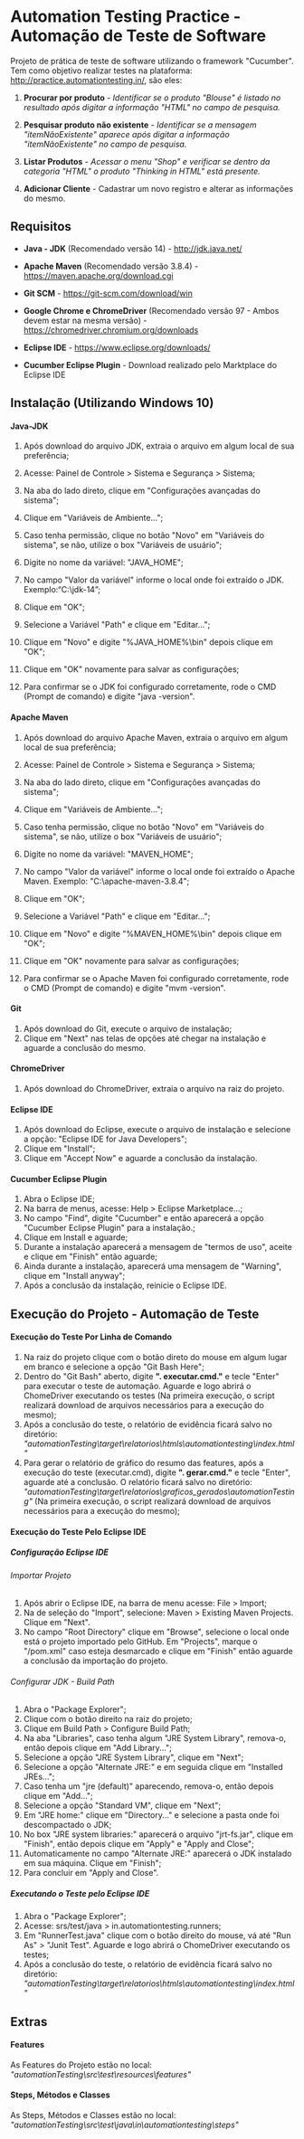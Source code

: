 # Automation Testing Practice - Automação de Teste de Software
Projeto de prática de teste de software utilizando o framework "Cucumber". Tem como objetivo realizar testes na plataforma: http://practice.automationtesting.in/, são eles:
1. **Procurar por produto** - *Identificar se o produto "Blouse" é listado no resultado após digitar a informação "HTML" no campo de pesquisa.*

2. **Pesquisar produto não existente** - *Identificar se a mensagem "itemNãoExistente" aparece após digitar a informação "itemNãoExistente" no campo de pesquisa.*

3. **Listar Produtos** - *Acessar o menu "Shop" e verificar se dentro da categoria "HTML" o produto "Thinking in HTML" está presente.*

4. **Adicionar Cliente** - Cadastrar um novo registro e alterar as informações do mesmo.

## Requisitos
* **Java - JDK** (Recomendado versão 14) - http://jdk.java.net/

* **Apache Maven** (Recomendado versão 3.8.4) - https://maven.apache.org/download.cgi

* **Git SCM** - https://git-scm.com/download/win

* **Google Chrome e ChromeDriver** (Recomendado versão 97 - Ambos devem estar na mesma versão) - https://chromedriver.chromium.org/downloads

* **Eclipse IDE** - https://www.eclipse.org/downloads/

* **Cucumber Eclipse Plugin** - Download realizado pelo Marktplace do Eclipse IDE

## Instalação (Utilizando Windows 10)

#### Java-JDK
1. Após download do arquivo JDK, extraia o arquivo em algum local de sua preferência;

2. Acesse: Painel de Controle > Sistema e Segurança > Sistema;

3. Na aba do lado direto, clique em "Configurações avançadas do sistema";

4. Clique em "Variáveis de Ambiente...";

5. Caso tenha permissão, clique no botão "Novo" em "Variáveis do sistema", se não, utilize o box "Variáveis de usuário";

6. Digite no nome da variável: "JAVA_HOME";

7. No campo "Valor da variável" informe o local onde foi extraído o JDK. Exemplo:“C:\jdk-14”;

8. Clique em "OK";

9. Selecione a Variável "Path" e clique em "Editar...";

10. Clique em "Novo" e digite "%JAVA_HOME%\bin" depois clique em "OK";

11. Clique em "OK" novamente para salvar as configurações;

12. Para confirmar se o JDK foi configurado corretamente, rode o CMD (Prompt de comando) e digite "java -version".

#### Apache Maven
1. Após download do arquivo Apache Maven, extraia o arquivo em algum local de sua preferência;

2. Acesse: Painel de Controle > Sistema e Segurança > Sistema;

3. Na aba do lado direto, clique em "Configurações avançadas do sistema";

4. Clique em "Variáveis de Ambiente...";

5. Caso tenha permissão, clique no botão "Novo" em "Variáveis do sistema", se não, utilize o box "Variáveis de usuário";

6. Digite no nome da variável: "MAVEN_HOME";

7. No campo "Valor da variável" informe o local onde foi extraído o Apache Maven. Exemplo: "C:\apache-maven-3.8.4";

8. Clique em "OK";

9. Selecione a Variável "Path" e clique em "Editar...";

10. Clique em "Novo" e digite "%MAVEN_HOME%\bin" depois clique em "OK";

11. Clique em "OK" novamente para salvar as configurações;

12. Para confirmar se o Apache Maven foi configurado corretamente, rode o CMD (Prompt de comando) e digite "mvm -version".

#### Git
1. Após download do Git, execute o arquivo de instalação;
2. Clique em "Next" nas telas de opções até chegar na instalação e aguarde a conclusão do mesmo.

#### ChromeDriver
1.  Após download do ChromeDriver, extraia o arquivo na raiz do projeto.

#### Eclipse IDE
1. Após download do Eclipse, execute o arquivo de instalação e selecione a opção: "Eclipse IDE for Java Developers";
2. Clique em "Install";
3. Clique em "Accept Now" e aguarde a conclusão da instalação.

#### Cucumber Eclipse Plugin
1. Abra o Eclipse IDE;
2. Na barra de menus, acesse: Help > Eclipse Marketplace...;
3. No campo "Find", digite "Cucumber" e então aparecerá a opção "Cucumber Eclipse Plugin" para a instalação.;
4. Clique em Install e aguarde;
5. Durante a instalação aparecerá a mensagem de "termos de uso", aceite e clique em "Finish" então aguarde;
6. Ainda durante a instalação, aparecerá uma mensagem de "Warning", clique em "Install anyway";
7. Após a conclusão da instalação, reinicie o Eclipse IDE.

## Execução do Projeto - Automação de Teste

#### Execução do Teste Por Linha de Comando
1. Na raiz do projeto clique com o botão direto do mouse em algum lugar em branco e selecione a opção "Git Bash Here";
2. Dentro do "Git Bash" aberto, digite **". executar.cmd."** e tecle "Enter" para executar o teste de automação. Aguarde e logo abrirá o ChomeDriver executando os testes (Na primeira execução, o script realizará download de arquivos necessários para a execução do mesmo);
3. Após a conclusão do teste, o relatório de evidência ficará salvo no diretório: *"automationTesting\target\relatorios\htmls\automationtesting\index.html"*
4. Para gerar o relatório de gráfico do resumo das features, após a execução do teste (executar.cmd), digite **". gerar.cmd."** e tecle "Enter", aguarde até a conclusão. O relatório ficará salvo no diretório: *"automationTesting\target\relatorios\graficos_gerados\automationTesting"*
(Na primeira execução, o script realizará download de arquivos necessários para a execução do mesmo);

#### Execução do Teste Pelo Eclipse IDE
##### Configuração Eclipse IDE 
###### Importar Projeto

1. Após abrir o Eclipse IDE, na barra de menu acesse: File > Import;
2. Na de seleção do "Import", selecione: Maven > Existing Maven Projects. Clique em "Next".
3. No campo "Root Directory" clique em "Browse", selecione o local onde está o projeto importado pelo GitHub. Em "Projects", marque o "/pom.xml" caso esteja desmarcado e clique em "Finish" então aguarde a conclusão da importação do projeto.

###### Configurar JDK - Build Path
1. Abra o "Package Explorer";
2. Clique com o botão direito na raiz do projeto;
3. Clique em Build Path > Configure Build Path;
4. Na aba "Libraries", caso tenha algum "JRE System Library", remova-o, então depois clique em "Add Library...";
5. Selecione a opção "JRE System Library", clique em "Next";
6. Selecione a opção "Alternate JRE:" e em seguida clique em "Installed JREs...";
7. Caso tenha um "jre (default)" aparecendo, remova-o, então depois clique em "Add...";
8. Selecione a opção "Standard VM", clique em "Next";
9. Em "JRE home:" clique em "Directory..." e selecione a pasta onde foi descompactado o JDK;
10. No box "JRE system libraries:" aparecerá o arquivo "jrt-fs.jar", clique em "Finish", então depois clique em "Apply" e "Apply and Close";
11. Automaticamente no campo "Alternate JRE:" aparecerá o JDK instalado em sua máquina. Clique em "Finish";
12. Para concluir em "Apply and Close".

##### Executando o Teste pelo Eclipse IDE
1. Abra o "Package Explorer";
2. Acesse: srs/test/java > in.automationtesting.runners;
3. Em "RunnerTest.java" clique com o botão direito do mouse, vá até "Run As" > "Junit Test". Aguarde e logo abrirá o ChomeDriver executando os testes;
4. Após a conclusão do teste, o relatório de evidência ficará salvo no diretório: *"automationTesting\target\relatorios\htmls\automationtesting\index.html"*

## Extras
#### Features
As Features do Projeto estão no local: *"automationTesting\src\test\resources\features"*

#### Steps, Métodos e Classes
As Steps, Métodos e Classes estão no local: *"automationTesting\src\test\java\in\automationtesting\steps"*

